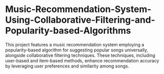 # Music-Recommendation-System-Using-Collaborative-Filtering-and-Popularity-based-Algorithms
This project features a music recommendation system employing a popularity-based algorithm for suggesting popular songs universally, alongside collaborative filtering techniques. These techniques, including user-based and item-based methods, enhance recommendation accuracy by leveraging user preferences and similarity among songs.
